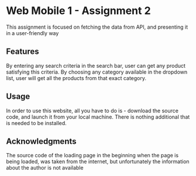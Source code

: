 # Web Mobile 1 - Assignment 2

This assignment is focused on fetching the data from API, and presenting it in a user-friendly way

## Features

By entering any search criteria in the search bar, user can get any product satisfying this criteria.
By choosing any category available in the dropdown list, user will get all the products from that exact category.

## Usage

In order to use this website, all you have to do is - download the source code, and launch it from your local machine. There is nothing additional that is needed to be installed.

## Acknowledgments

The source code of the loading page in the beginning when the page is being loaded, was taken from the internet, but unfortunately the information about the author is not available

